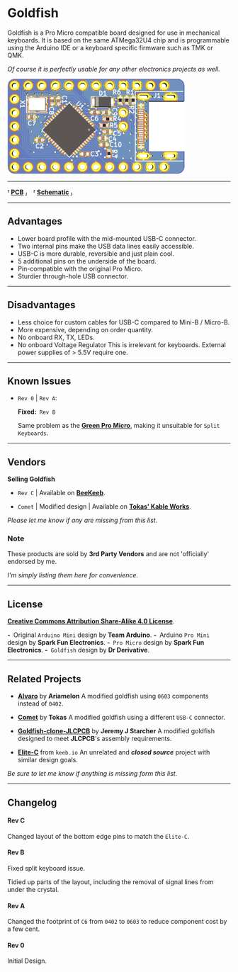 
# Goldfish

Goldfish is a Pro Micro compatible board designed for use in mechanical keyboards.
It is based on the same ATMega32U4 chip and is programmable using the Arduino IDE or a keyboard specific firmware such as TMK or QMK.

*Of course it is perfectly usable for any other electronics projects as well.*


![Preview]


---

**⸢ [PCB] ⸥ ⸢ [Schematic] ⸥**

---

## Advantages

- Lower board profile with the mid-mounted USB-C connector.
- Two internal pins make the USB data lines easily accessible.
- USB-C is more durable, reversible and just plain cool.
- 5 additional pins on the underside of the board.
- Pin-compatible with the original Pro Micro.
- Sturdier through-hole USB connector.

---

## Disadvantages

- Less choice for custom cables for USB-C compared to Mini-B / Micro-B.
- More expensive, depending on order quantity.
- No onboard RX, TX, LEDs.
- No onboard Voltage Regulator
  This is irrelevant for keyboards.
  External power supplies of > 5.5V require one.


---

## Known Issues

- `Rev 0` | `Rev A`:

  **Fixed:** `Rev B`

  Same problem as the **[Green Pro Micro]**,
  making it unsuitable for `Split Keyboards`.

---

## Vendors

**Selling Goldfish**

- `Rev C` \| Available on **[BeeKeeb]**.

- `Comet` \| Modified design \| Available on **[Tokas' Kable Works]**.

*Please let me know if any are missing from this list.*

### Note

These products are sold by **3rd Party Vendors**
and are not 'officially' endorsed by me.

*I'm simply listing them here for convenience.*

---

## License

**[Creative Commons Attribution Share-Alike 4.0 License][License]**.


**-** Original `Arduino Mini` design by **Team Arduino**.
**-** Arduino `Pro Mini` design by **Spark Fun Electronics**.
**-** `Pro Micro` design by **Spark Fun Electronics**.
**-** `Goldfish` design by **Dr Derivative**.

---

## Related Projects

- **[Alvaro]** by **Ariamelon**
    A modified goldfish using `0603` components instead of `0402`.

- **[Comet]** by **Tokas**
    A modified goldfish using a different `USB-C` connector.

- **[Goldfish-clone-JLCPCB]** by **Jeremy J Starcher**
    A modified goldfish designed to meet **JLCPCB**'s assembly requirements.

* **[Elite-C]** from `keeb.io`
    An unrelated and ***closed source*** project with similar design goals.



*Be sure to let me know if anything is missing form this list.*

---

## Changelog

#### Rev C

Changed layout of the bottom edge pins to match the `Elite-C`.

#### Rev B

Fixed split keyboard issue.

Tidied up parts of the layout, including the
removal of signal lines from under the crystal.

#### Rev A

Changed the footprint of `C6` from `0402` to
`0603` to reduce component cost by a few cent.

#### Rev 0

Initial Design.  



<!----------------------------------------------------------------------------->

[Schematic]: docs/schematic.pdf
[Preview]: docs/preview.png
[PCB]: cad

[Green Pro Micro]: http://www.40percent.club/2017/09/green-pro-micro.html
[License]: https://creativecommons.org/licenses/by-sa/4.0/

[Alvaro]: https://github.com/Ariamelon/Alvaro
[Comet]: https://github.com/vattern/comet
[Elite-C]: https://keeb.io/products/elite-c-low-profile-version-usb-c-pro-micro-replacement-atmega32u4
[Goldfish-clone-JLCPCB]: https://github.com/JeremyJStarcher/Goldfish-clone-JLCPCB

<!---------------------------------{ Vendors }--------------------------------->

[BeeKeeb]: https://shop.beekeeb.com/product/goldfish-rev-c-open-source-pro-micro-replacement/
[Tokas' Kable Works]: https://shop.tokas.co.uk/product/comet-usb-c-microcontroller/
